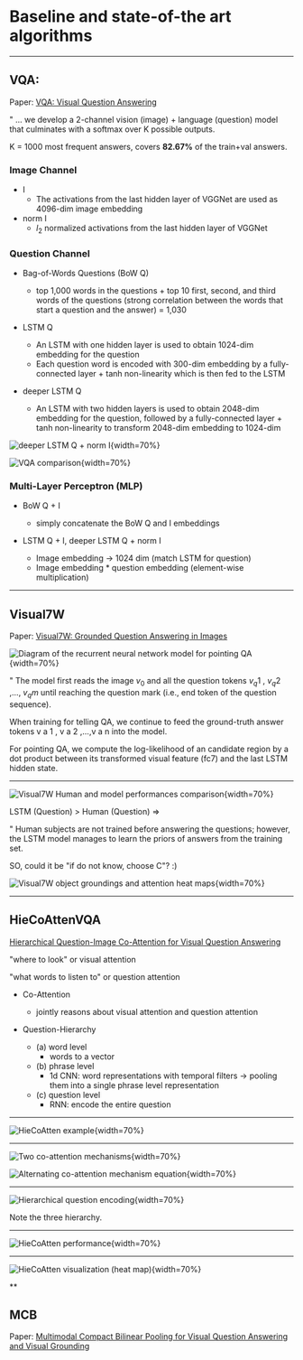 # Baseline and state-of-the art algorithms


***
## VQA:
Paper: [VQA: Visual Question Answering](http://arxiv.org/pdf/1505.00468v6.pdf)


" ... we develop a 2-channel vision (image) + language (question) model that culminates with a softmax over K possible outputs.

K = 1000 most frequent answers, covers **82.67%** of the train+val answers.

### Image Channel

* I
    - The activations from the last hidden layer of VGGNet are used as 4096-dim image embedding
* norm I
    -  $l_2$ normalized activations from the last hidden layer of VGGNet

### Question Channel

* Bag-of-Words Questions (BoW Q)
    -  top 1,000 words in the questions +  top 10 first, second, and third words of the questions (strong correlation between the words that start a question and the answer) = 1,030

* LSTM Q
    - An LSTM with one hidden layer is used to obtain 1024-dim embedding for the question
    - Each question word is encoded with 300-dim embedding by a fully-connected layer + tanh non-linearity which is then fed to the LSTM

* deeper LSTM Q
    - An LSTM with two hidden layers is used to obtain 2048-dim embedding for the question, followed by a fully-connected layer + tanh non-linearity to transform 2048-dim embedding to 1024-dim

![deeper LSTM Q + norm I](pics/vqa_lstmq_normI.png){width=70%}

![VQA comparison](pics/vqa_com.png){width=70%}


### Multi-Layer Perceptron (MLP)

* BoW Q + I
    - simply concatenate the BoW Q and I embeddings

* LSTM Q + I, deeper LSTM Q + norm I
    - Image embedding -> 1024 dim (match LSTM for question)
    - Image embedding * question embedding (element-wise multiplication)


***
## Visual7W

Paper: [Visual7W: Grounded Question Answering in Images](https://arxiv.org/abs/1511.03416)

![Diagram of the recurrent neural network model for **pointing** QA](pics/visual7w_net.png){width=70%}

" The model first reads the image $v_0$ and all the question tokens $v_q1$ , $v_q2$ ,..., $v_qm$ until reaching the question mark (i.e., end token of the question sequence). 

When training for telling QA, we continue to feed the ground-truth answer tokens v a 1 , v a 2 ,...,v a n into the model. 

For pointing QA, we compute the log-likelihood of an candidate region by  a dot product between its transformed visual feature (fc7) and the last LSTM hidden state.

***

![Visual7W Human and model performances comparison](pics/visual7w_com.png){width=70%}

LSTM (Question) > Human (Question) => 

" Human subjects are not trained before answering the questions; however, the LSTM model manages to learn the priors of answers from the training set.

SO, could it be "if do not know, choose C"? :)

![Visual7W object groundings and attention heat maps](pics/visual7w_hm.png){width=70%}


***
## HieCoAttenVQA

[Hierarchical Question-Image Co-Attention for Visual Question Answering](https://arxiv.org/abs/1606.00061)

"where to look" or visual attention

"what words to listen to" or question attention


* Co-Attention
    - jointly reasons about visual attention and question attention

* Question-Hierarchy
    -  (a) word level
        +  words to a vector
    -  (b) phrase level
        +  1d CNN: word representations with temporal filters -> pooling them into a single phrase level representation
    -  (c) question level
        +  RNN: encode the entire question


***
![HieCoAtten example](pics/hieco_eg1.png){width=70%}

***
![Two co-attention mechanisms](pics/hieco_mech.png){width=70%}

![Alternating co-attention mechanism equation](pics/hieco_mech_alter.png){width=70%}

***
![Hierarchical question encoding](pics/hieco_enc.png){width=70%}

Note the three hierarchy.

***
![HieCoAtten performance](pics/hieco_com.png){width=70%}

***
![HieCoAtten visualization (heat map)](pics/hieco_hm.png){width=70%}


**
## MCB

Paper: [Multimodal Compact Bilinear Pooling for Visual Question Answering and Visual Grounding](https://arxiv.org/abs/1606.01847)


